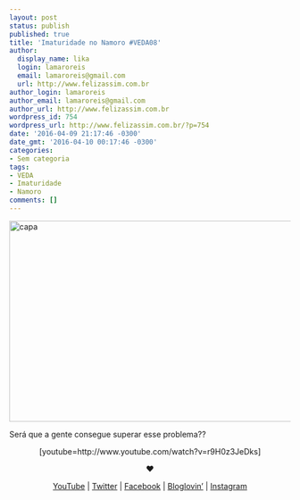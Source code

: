 ```yaml
---
layout: post
status: publish
published: true
title: 'Imaturidade no Namoro #VEDA08'
author:
  display_name: lika
  login: lamaroreis
  email: lamaroreis@gmail.com
  url: http://www.felizassim.com.br
author_login: lamaroreis
author_email: lamaroreis@gmail.com
author_url: http://www.felizassim.com.br
wordpress_id: 754
wordpress_url: http://www.felizassim.com.br/?p=754
date: '2016-04-09 21:17:46 -0300'
date_gmt: '2016-04-10 00:17:46 -0300'
categories:
- Sem categoria
tags:
- VEDA
- Imaturidade
- Namoro
comments: []
---
```

<p><a href="http://www.felizassim.com.br/wp-content/uploads/2016/04/capa8.jpg"><img class="aligncenter size-large wp-image-755" src="http://www.felizassim.com.br/wp-content/uploads/2016/04/capa8-1024x576.jpg" alt="capa" width="640" height="360" /></a></p>
<p>Ser&aacute; que a gente consegue superar esse problema??</p>
<p style="text-align: center;">[youtube=http://www.youtube.com/watch?v=r9H0z3JeDks]</p></p>
<p style="text-align: center;"><b>&hearts;</b></p></p>
<p style="text-align: center;"><a href="https://www.youtube.com/channel/UCTk3xkOSzWzf8Ba-wJN8jDA">YouTube</a> |&nbsp;<a href="https://twitter.com/pocketlika">Twitter</a>&nbsp;|&nbsp;<a href="http://www.facebook.com/blogfelizassim">Facebook</a>&nbsp;|&nbsp;<a href="https://www.bloglovin.com/blogs/feliz-assim-14224049">Bloglovin&rsquo;</a>&nbsp;|&nbsp;<a href="http://instagram.com/pocketlika">Instagram</a></p></p>
